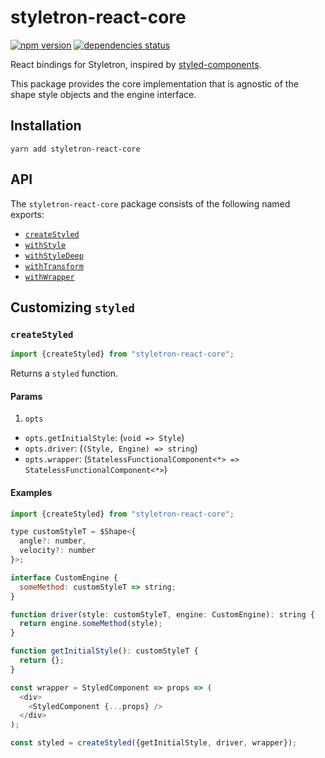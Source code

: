 # styletron-react-core

[![npm version][npm-badge]][npm-href] [![dependencies status][deps-badge]][deps-href]

React bindings for Styletron, inspired by [styled-components](https://github.com/styled-components/styled-components).

This package provides the core implementation that is agnostic of the shape style objects and the engine interface.

## Installation

```
yarn add styletron-react-core
```

## API

The `styletron-react-core` package consists of the following named exports:

* [`createStyled`](#createstyled)
* [`withStyle`](#withstyle)
* [`withStyleDeep`](#withstyledeep)
* [`withTransform`](#withtransform)
* [`withWrapper`](#withwrapper)

## Customizing `styled`

### `createStyled`

```js
import {createStyled} from "styletron-react-core";
```

Returns a `styled` function.

#### Params

1. `opts`

* `opts.getInitialStyle`: (`void => Style`)
* `opts.driver`: (`(Style, Engine) => string`)
* `opts.wrapper`: (`StatelessFunctionalComponent<*> => StatelessFunctionalComponent<*>`)

#### Examples

```js
import {createStyled} from "styletron-react-core";

type customStyleT = $Shape<{
  angle?: number,
  velocity?: number
}>;

interface CustomEngine {
  someMethod: customStyleT => string;
}

function driver(style: customStyleT, engine: CustomEngine): string {
  return engine.someMethod(style);
}

function getInitialStyle(): customStyleT {
  return {};
}

const wrapper = StyledComponent => props => (
  <div>
    <StyledComponent {...props} />
  </div>
);

const styled = createStyled({getInitialStyle, driver, wrapper});
```

[deps-badge]: https://david-dm.org/rtsao/styletron-react-core.svg
[deps-href]: https://david-dm.org/rtsao/styletron-react-core
[npm-badge]: https://badge.fury.io/js/styletron-react-core.svg
[npm-href]: https://www.npmjs.com/package/styletron-react-core
